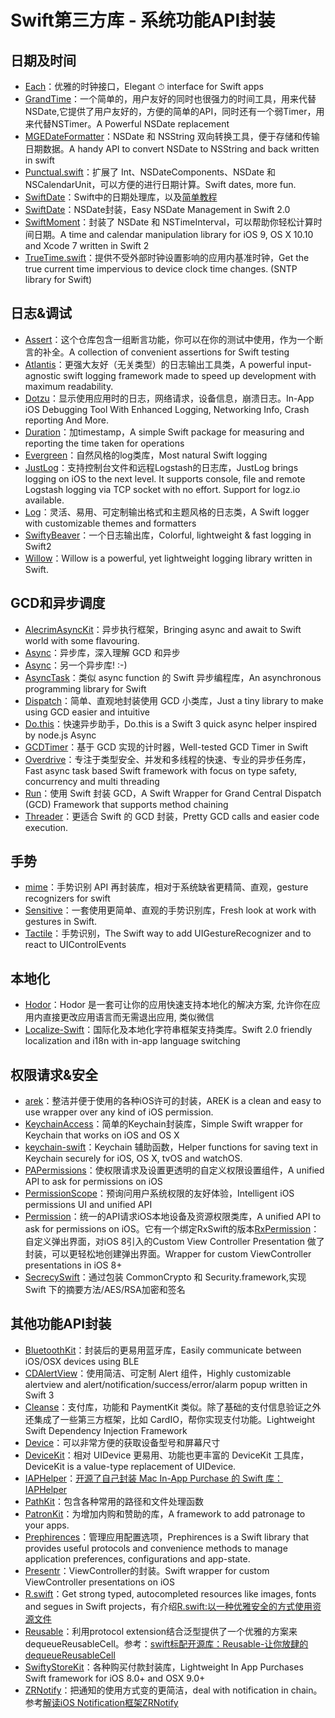 # Swift第三方库 - 系统功能API封装
## 日期及时间
- [Each][1]：优雅的时钟接口，Elegant ⏱ interface for Swift apps
- [GrandTime][2]：一个简单的，用户友好的同时也很强力的时间工具，用来代替NSDate,它提供了用户友好的，方便的简单的API，同时还有一个弱Timer，用来代替NSTimer。A Powerful NSDate replacement
- [MGEDateFormatter][3]：NSDate 和 NSString 双向转换工具，便于存储和传输日期数据。A handy API to convert NSDate to NSString and back written in swift
- [Punctual.swift][4]：扩展了 Int、NSDateComponents、NSDate 和 NSCalendarUnit，可以方便的进行日期计算。Swift dates, more fun.
- [SwiftDate][5]：Swift中的日期处理库，以及[简单教程][6]
- [SwiftDate][7]：NSDate封装，Easy NSDate Management in Swift 2.0
- [SwiftMoment][8]：封装了 NSDate 和 NSTimeInterval，可以帮助你轻松计算时间日期。A time and calendar manipulation library for iOS 9, OS X 10.10 and Xcode 7 written in Swift 2
- [TrueTime.swift][9]：提供不受外部时钟设置影响的应用内基准时钟，Get the true current time impervious to device clock time changes. (SNTP library for Swift) 

## 日志&调试
- [Assert][10]：这个仓库包含一组断言功能，你可以在你的测试中使用，作为一个断言的补全。A collection of convenient assertions for Swift testing
- [Atlantis][11]：更强大友好（无关类型）的日志输出工具类，A powerful input-agnostic swift logging framework made to speed up development with maximum readability.
- [Dotzu][12]：显示使用应用时的日志，网络请求，设备信息，崩溃日志。In-App iOS Debugging Tool With Enhanced Logging, Networking Info, Crash reporting And More.
- [Duration][13]：加timestamp，A simple Swift package for measuring and reporting the time taken for operations
- [Evergreen][14]：自然风格的log类库，Most natural Swift logging
- [JustLog][15]：支持控制台文件和远程Logstash的日志库，JustLog brings logging on iOS to the next level. It supports console, file and remote Logstash logging via TCP socket with no effort. Support for logz.io available.
- [Log][16]：灵活、易用、可定制输出格式和主题风格的日志类，A Swift logger with customizable themes and formatters
- [SwiftyBeaver][17]：一个日志输出库，Colorful, lightweight & fast logging in Swift2
- [Willow][18]：Willow is a powerful, yet lightweight logging library written in Swift.

## GCD和异步调度
- [AlecrimAsyncKit][19]：异步执行框架，Bringing async and await to Swift world with some flavouring.
- [Async][20]：异步库，深入理解 GCD 和异步
- [Async][21]：另一个异步库! :-)
- [AsyncTask][22]：类似 async function 的 Swift 异步编程库，An asynchronous programming library for Swift
- [Dispatch][23]：简单、直观地封装使用 GCD 小类库，Just a tiny library to make using GCD easier and intuitive
- [Do.this][24]：快速异步助手，Do.this is a Swift 3 quick async helper inspired by node.js Async
- [GCDTimer][25]：基于 GCD 实现的计时器，Well-tested GCD Timer in Swift
- [Overdrive][26]：专注于类型安全、并发和多线程的快速、专业的异步任务库，Fast async task based Swift framework with focus on type safety, concurrency and multi threading
- [Run][27]：使用 Swift 封装 GCD，A Swift Wrapper for Grand Central Dispatch (GCD) Framework that supports method chaining
- [Threader][28]：更适合 Swift 的 GCD 封装，Pretty GCD calls and easier code execution.

## 手势
- [mime][29]：手势识别 API 再封装库，相对于系统缺省更精简、直观，gesture recognizers for swift
- [Sensitive][30]：一套使用更简单、直观的手势识别库，Fresh look at work with gestures in Swift.
- [Tactile][31]：手势识别，The Swift way to add UIGestureRecognizer and to react to UIControlEvents

## 本地化
- [Hodor][32]：Hodor 是一套可让你的应用快速支持本地化的解决方案, 允许你在应用内直接更改应用语言而无需退出应用, 类似微信
- [Localize-Swift][33]：国际化及本地化字符串框架支持类库。Swift 2.0 friendly localization and i18n with in-app language switching

## 权限请求&安全
- [arek][34]：整洁并便于使用的各种iOS许可的封装，AREK is a clean and easy to use wrapper over any kind of iOS permission.
- [KeychainAccess][35]：简单的Keychain封装库，Simple Swift wrapper for Keychain that works on iOS and OS X
- [keychain-swift][36]：Keychain 辅助函数，Helper functions for saving text in Keychain securely for iOS, OS X, tvOS and watchOS.
- [PAPermissions][37]：使权限请求及设置更透明的自定义权限设置组件，A unified API to ask for permissions on iOS
- [PermissionScope][38]：预询问用户系统权限的友好体验，Intelligent iOS permissions UI and unified API
- [Permission][39]：统一的API请求iOS本地设备及资源权限类库，A unified API to ask for permissions on iOS。它有一个绑定RxSwift的版本[RxPermission][40]：自定义弹出界面，对iOS 8引入的Custom View Controller Presentation 做了封装，可以更轻松地创建弹出界面。Wrapper for custom ViewController presentations in iOS 8+
- [SecrecySwift][41]：通过包装 CommonCrypto 和 Security.framework,实现 Swift 下的摘要方法/AES/RSA加密和签名

## 其他功能API封装
- [BluetoothKit][42]：封装后的更易用蓝牙库，Easily communicate between iOS/OSX devices using BLE
- [CDAlertView][43]：使用简洁、可定制 Alert 组件，Highly customizable alertview and alert/notification/success/error/alarm popup written in Swift 3
- [Cleanse][44]：支付库，功能和 PaymentKit 类似。除了基础的支付信息验证之外还集成了一些第三方框架，比如 CardIO，帮你实现支付功能。Lightweight Swift Dependency Injection Framework
- [Device][45]：可以非常方便的获取设备型号和屏幕尺寸
- [DeviceKit][46]：相对 UIDevice 更易用、功能也更丰富的 DeviceKit 工具库，DeviceKit is a value-type replacement of UIDevice.
- [IAPHelper][47]：[开源了自己封装 Mac In-App Purchase 的 Swift 库： IAPHelper][48]
- [PathKit][49]：包含各种常用的路径和文件处理函数
- [PatronKit][50]：为增加内购和赞助的库，A framework to add patronage to your apps.
- [Prephirences][51]：管理应用配置选项，Prephirences is a Swift library that provides useful protocols and convenience methods to manage application preferences, configurations and app-state.
- [Presentr][52]：ViewController的封装。Swift wrapper for custom ViewController presentations on iOS
- [R.swift][53]：Get strong typed, autocompleted resources like images, fonts and segues in Swift projects，有介绍[R.swift:以一种优雅安全的方式使用资源文件][54]
- [Reusable][55]：利用protocol extension结合泛型提供了一个优雅的方案来dequeueReusableCell。参考：[swift标配开源库：Reusable-让你放肆的dequeueReusableCell][56]
- [SwiftyStoreKit][57]：各种购买付款封装库，Lightweight In App Purchases Swift framework for iOS 8.0+ and OSX 9.0+
- [ZRNotify][58]：把通知的使用方式变的更简洁，deal with notification in chain。参考[解读iOS Notification框架ZRNotify][59]

[1]:	https://github.com/dalu93/Each "Each"
[2]:	https://github.com/DuckDeck/GrandTime "GrandTime"
[3]:	https://github.com/ManueGE/MGEDateFormatter "MGEDateFormatter"
[4]:	https://github.com/harlanhaskins/Punctual.swift "Punctual.swift"
[5]:	https://github.com/chenyangcun/SwiftDate
[6]:	http://www.aswifter.com/2015/07/26/use-swiftdate/
[7]:	https://github.com/malcommac/SwiftDate "SwiftDate"
[8]:	https://github.com/akosma/SwiftMoment "SwiftMoment"
[9]:	https://github.com/instacart/TrueTime.swift "TrueTime.swift"
[10]:	https://github.com/JohnSundell/Assert "Assert"
[11]:	https://github.com/DrewKiino/Atlantis "Atlantis"
[12]:	https://github.com/remirobert/Dotzu "Dotzu"
[13]:	https://github.com/SwiftStudies/Duration "Duration"
[14]:	https://github.com/viWiD/Evergreen "Evergreen"
[15]:	https://github.com/justeat/JustLog "JustLog"
[16]:	https://github.com/delba/Log "Log"
[17]:	https://github.com/SwiftyBeaver/SwiftyBeaver "SwiftyBeaver"
[18]:	https://github.com/Nike-Inc/Willow "Willow"
[19]:	https://github.com/Alecrim/AlecrimAsyncKit "AlecrimAsyncKit"
[20]:	https://github.com/duemunk/Async
[21]:	https://github.com/zhxnlai/Async "Async"
[22]:	https://github.com/zhxnlai/AsyncTask "AsyncTask"
[23]:	https://github.com/Swiftification/Dispatch "Dispatch"
[24]:	https://github.com/BarakRL/Do.this "Do.this"
[25]:	https://github.com/hemantasapkota/GCDTimer "GCDTimer"
[26]:	https://github.com/arikis/Overdrive "Overdrive"
[27]:	https://github.com/khoiln/Run "Run"
[28]:	https://github.com/mitchtreece/Threader "Threader"
[29]:	https://github.com/jameslintaylor/mime "mime"
[30]:	https://github.com/igormatyushkin014/Sensitive "Sensitive"
[31]:	https://github.com/delba/Tactile "Tactile"
[32]:	https://github.com/Aufree/Hodor "Hodor"
[33]:	https://github.com/marmelroy/Localize-Swift "Localize-Swift"
[34]:	https://github.com/ennioma/arek "arek"
[35]:	https://github.com/kishikawakatsumi/KeychainAccess "KeychainAccess"
[36]:	https://github.com/marketplacer/keychain-swift "keychain-swift"
[37]:	https://github.com/pascalbros/PAPermissions "PAPermissions"
[38]:	https://github.com/nickoneill/PermissionScope "PermissionScope"
[39]:	https://github.com/delba/Permission "Permission"
[40]:	https://github.com/sunshinejr/RxPermission "RxPermission"
[41]:	https://github.com/adow/SecrecySwift "SecrecySwift"
[42]:	https://github.com/rhummelmose/BluetoothKit "BluetoothKit"
[43]:	https://github.com/candostdagdeviren/CDAlertView "CDAlertView"
[44]:	https://github.com/square/Cleanse "Cleanse"
[45]:	https://github.com/Ekhoo/Device "Device"
[46]:	https://github.com/dennisweissmann/DeviceKit "DeviceKit"
[47]:	https://github.com/atjason/IAPHelper "IAPHelper"
[48]:	http://www.jianshu.com/p/18b32b566664
[49]:	https://github.com/kylef/PathKit "PathKit"
[50]:	https://github.com/MosheBerman/PatronKit "PatronKit"
[51]:	https://github.com/phimage/Prephirences "Prephirences"
[52]:	https://github.com/IcaliaLabs/Presentr "Presentr"
[53]:	https://github.com/mac-cain13/R.swift "R.swift"
[54]:	http://www.jianshu.com/p/b453b78c7126
[55]:	https://github.com/AliSoftware/Reusable "Reusable"
[56]:	http://www.jianshu.com/p/255e02337176 "swift标配开源库：Reusable-让你放肆的dequeueReusableCell"
[57]:	https://github.com/bizz84/SwiftyStoreKit "SwiftyStoreKit"
[58]:	https://github.com/ZeroFengLee/ZRNotify "ZRNotify"
[59]:	http://www.cocoachina.com/ios/20171204/21399.html